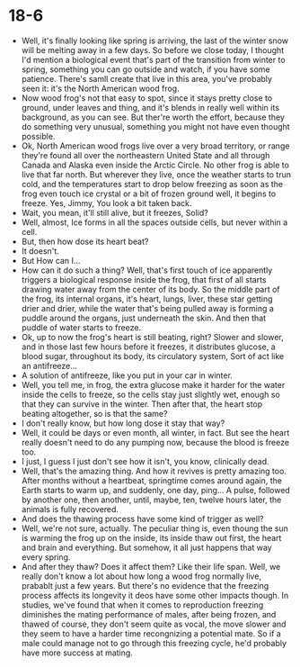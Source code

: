 # 18-6

+ Well, it's finally looking like spring is arriving, the last of the winter snow will be melting away in a few days. So before we close today, I thought I'd mention a biological event that's part of the transition from winter to spring, something you can go outside and watch, if you have some patience. There's samll create that live in this area, you've probably seen it: it's the North American wood frog.
+ Now wood frog's not that easy to spot, since it stays pretty close to ground, under leaves and thing, and it's blends in really well within its background, as you can see. But ther're worth the effort, because they do something very unusual, something you might not have even thought possible.
+ Ok, North American wood frogs live over a very broad territory, or range they're found all over the northeastern United State and all through Canada and Alaska even inside the Arctic Circle. No other frog is able to live that far north. But wherever they live, once the weather starts to trun cold, and the temperatures start to drop below freezing as soon as the frog even touch ice crystal or a bit of frozen ground well, it begins to freeze. Yes, Jimmy, You look a bit taken back.
+ Wait, you mean, it'll still alive, but it freezes, Solid?
+ Well, almost, Ice forms in all the spaces outside cells, but never within a cell.
+ But, then how dose its heart beat?
+ It doesn't.
+ But How can I...
+ How can it do such a thing? Well, that's first touch of ice apparently triggers a biological response inside the frog, that first of all starts drawing water away from the center of its body. So the middle part of the frog, its internal organs, it's heart, lungs, liver, these star getting drier and drier, while the water that's being pulled away is forming a puddle around the organs, just underneath the skin. And then that puddle of water starts to freeze.
+ Ok, up to now the frog's heart is still beating, right? Slower and slower, and in those last few hours before it freezes, it distributes glucose, a blood sugar, throughout its body, its circulatory system, Sort of act like an antifreeze...
+ A solution of antifreeze, like you put in your car in winter.
+ Well, you tell me, in frog, the extra glucose make it harder for the water inside the cells to freeze, so the cells stay just slightly wet, enough so that they can survive in the winter. Then after that, the heart stop beating altogether, so is that the same?
+ I don't really know, but how long dose it stay that way?
+ Well, it could be days or even month, all winter, in fact. But see the heart really doesn't need to do any pumping now, because the blood is freeze too.
+ I just, I guess I just don't see how it isn't, you know, clinically dead.
+ Well, that's the amazing thing. And how it revives is pretty amazing too. After months without a heartbeat, springtime comes around again, the Earth starts to warm up, and suddenly, one day, ping... A pulse, followed by another one, then another, until, maybe, ten, twelve hours later, the animals is fully recovered.
+ And does the thawing process have some kind of trigger as well?
+ Well, we're not sure, actually. The peculiar thing is, even thoung the sun is warming the frog up on the inside, its inside thaw out first, the heart and brain and everything. But somehow, it all just happens that way every spring.
+ And after they thaw? Does it affect them? Like their life span. Well, we really don't know a lot about how long a wood frog normally live, prabablt just a few years. But there's no evidence that the freezing process affects its longevity it deos have some other impacts though. In studies, we've found that when it comes to reproduction freezing diminishes the mating performance of males, after being frozen, and thawed of course, they don't seem quite as vocal, the move slower and they seem to have a harder time recongnizing a potential mate. So if a male could manage not to go through this freezing cycle, he'd probably have more success at mating.